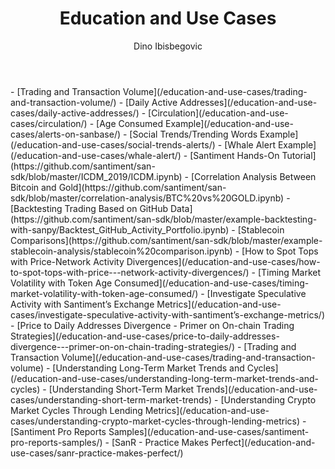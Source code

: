 ﻿---
title: Education and Use Cases
author: Dino Ibisbegovic
---

<Resource title="Metrics Spotlight">
- [Trading and Transaction Volume](/education-and-use-cases/trading-and-transaction-volume/)
- [Daily Active Addresses](/education-and-use-cases/daily-active-addresses/)
- [Circulation](/education-and-use-cases/circulation/)
</Resource>

<Resource title="Alerts">
- [Age Consumed Example](/education-and-use-cases/alerts-on-sanbase/)
- [Social Trends/Trending Words Example](/education-and-use-cases/social-trends-alerts/)
- [Whale Alert Example](/education-and-use-cases/whale-alert/)
</Resource>

<Resource title="Jupyter Notebooks Examples">
- [Santiment Hands-On Tutorial](https://github.com/santiment/san-sdk/blob/master/ICDM_2019/ICDM.ipynb)
- [Correlation Analysis Between Bitcoin and Gold](https://github.com/santiment/san-sdk/blob/master/correlation-analysis/BTC%20vs%20GOLD.ipynb)
- [Backtesting Trading Based on GitHub Data](https://github.com/santiment/san-sdk/blob/master/example-backtesting-with-sanpy/Backtest_GitHub_Activity_Portfolio.ipynb)
- [Stablecoin Comparisons](https://github.com/santiment/san-sdk/blob/master/example-stablecoin-analysis/stablecoin%20comparison.ipynb)
- [How to Spot Tops with Price-Network Activity Divergences](/education-and-use-cases/how-to-spot-tops-with-price---network-activity-divergences/)
</Resource>

<Resource title="Market Analysis Examples">
- [Timing Market Volatility with Token Age Consumed](/education-and-use-cases/timing-market-volatility-with-token-age-consumed/)
- [Investigate Speculative Activity with Santiment’s Exchange Metrics](/education-and-use-cases/investigate-speculative-activity-with-santiment’s-exchange-metrics/)
- [Price to Daily Addresses Divergence - Primer on On-chain Trading Strategies](/education-and-use-cases/price-to-daily-addresses-divergence---primer-on-on-chain-trading-strategies/)
- [Trading and Transaction Volume](/education-and-use-cases/trading-and-transaction-volume)
- [Understanding Long-Term Market Trends and Cycles](/education-and-use-cases/understanding-long-term-market-trends-and-cycles)
- [Understanding Short-Term Market Trends](/education-and-use-cases/understanding-short-term-market-trends)
- [Understanding Crypto Market Cycles Through Lending Metrics](/education-and-use-cases/understanding-crypto-market-cycles-through-lending-metrics)
</Resource>

<Resource title="Pro Reports">
- [Santiment Pro Reports Samples](/education-and-use-cases/santiment-pro-reports-samples/)
</Resource>

<Resource title="Other Sources Of Knowledge">
- [SanR - Practice Makes Perfect](/education-and-use-cases/sanr-practice-makes-perfect/)
</Resource>
